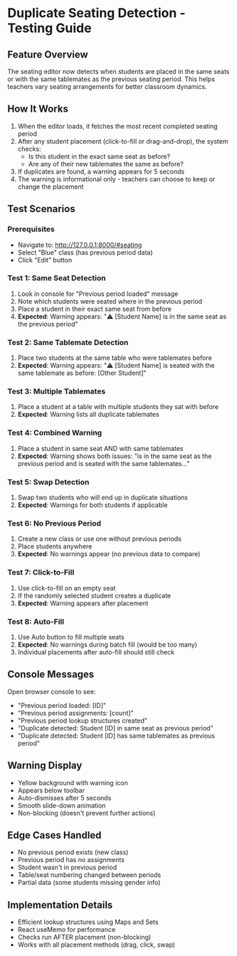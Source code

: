 # Duplicate Seating Detection - Testing Guide

## Feature Overview
The seating editor now detects when students are placed in the same seats or with the same tablemates as the previous seating period. This helps teachers vary seating arrangements for better classroom dynamics.

## How It Works
1. When the editor loads, it fetches the most recent completed seating period
2. After any student placement (click-to-fill or drag-and-drop), the system checks:
   - Is this student in the exact same seat as before?
   - Are any of their new tablemates the same as before?
3. If duplicates are found, a warning appears for 5 seconds
4. The warning is informational only - teachers can choose to keep or change the placement

## Test Scenarios

### Prerequisites
- Navigate to: http://127.0.0.1:8000/#seating
- Select "Blue" class (has previous period data)
- Click "Edit" button

### Test 1: Same Seat Detection
1. Look in console for "Previous period loaded" message
2. Note which students were seated where in the previous period
3. Place a student in their exact same seat from before
4. **Expected**: Warning appears: "⚠️ [Student Name] is in the same seat as the previous period"

### Test 2: Same Tablemate Detection
1. Place two students at the same table who were tablemates before
2. **Expected**: Warning appears: "⚠️ [Student Name] is seated with the same tablemate as before: [Other Student]"

### Test 3: Multiple Tablemates
1. Place a student at a table with multiple students they sat with before
2. **Expected**: Warning lists all duplicate tablemates

### Test 4: Combined Warning
1. Place a student in same seat AND with same tablemates
2. **Expected**: Warning shows both issues: "is in the same seat as the previous period and is seated with the same tablemates..."

### Test 5: Swap Detection
1. Swap two students who will end up in duplicate situations
2. **Expected**: Warnings for both students if applicable

### Test 6: No Previous Period
1. Create a new class or use one without previous periods
2. Place students anywhere
3. **Expected**: No warnings appear (no previous data to compare)

### Test 7: Click-to-Fill
1. Use click-to-fill on an empty seat
2. If the randomly selected student creates a duplicate
3. **Expected**: Warning appears after placement

### Test 8: Auto-Fill
1. Use Auto button to fill multiple seats
2. **Expected**: No warnings during batch fill (would be too many)
3. Individual placements after auto-fill should still check

## Console Messages
Open browser console to see:
- "Previous period loaded: [ID]"
- "Previous period assignments: [count]"
- "Previous period lookup structures created"
- "Duplicate detected: Student [ID] in same seat as previous period"
- "Duplicate detected: Student [ID] has same tablemates as previous period"

## Warning Display
- Yellow background with warning icon
- Appears below toolbar
- Auto-dismisses after 5 seconds
- Smooth slide-down animation
- Non-blocking (doesn't prevent further actions)

## Edge Cases Handled
- No previous period exists (new class)
- Previous period has no assignments
- Student wasn't in previous period
- Table/seat numbering changed between periods
- Partial data (some students missing gender info)

## Implementation Details
- Efficient lookup structures using Maps and Sets
- React useMemo for performance
- Checks run AFTER placement (non-blocking)
- Works with all placement methods (drag, click, swap)